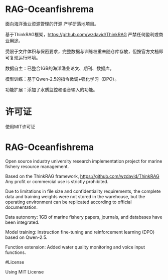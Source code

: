 # RAG-Oceanfishrema
面向海洋渔业资源管理的开源 产学研落地项目。

基于ThinkRAG框架，https://github.com/wzdavid/ThinkRAG  严禁任何盈利或商业用途。

受限于文件体积与保密要求，完整数据与训练权重未随仓库存放，但按官方文档即可复现运行环境。

数据自主：已整合1GB的海洋渔业论文、期刊、数据库。

模型训练：基于Qwen-2.5的指令微调+强化学习（DPO）。

功能扩展：添加了水质监控和语音输入的功能。

# 许可证
使用MIT许可证

# RAG-Oceanfishrema
Open source industry university research implementation project for marine fishery resource management.

Based on the ThinkRAG framework, https://github.com/wzdavid/ThinkRAG Any profit or commercial use is strictly prohibited.

Due to limitations in file size and confidentiality requirements, the complete data and training weights were not stored in the warehouse, but the operating environment can be replicated according to official documentation.

Data autonomy: 1GB of marine fishery papers, journals, and databases have been integrated.

Model training: Instruction fine-tuning and reinforcement learning (DPO) based on Qwen-2.5.

Function extension: Added water quality monitoring and voice input functions.

#License

Using MIT License
